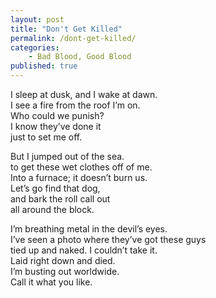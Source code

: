 ```yaml
---
layout: post
title: "Don't Get Killed"
permalink: /dont-get-killed/
categories:
    - Bad Blood, Good Blood
published: true
---
```


I sleep at dusk, and I wake at dawn.  
I see a fire from the roof I’m on.  
Who could we punish?  
I know they’ve done it  
just to set me off.  
  
But I jumped out of the sea.  
to get these wet clothes off of me.  
Into a furnace; it doesn’t burn us.  
Let’s go find that dog,  
and bark the roll call out  
all around the block.  
  
I’m breathing metal in the devil’s eyes.  
I’ve seen a photo where they’ve got these guys  
tied up and naked. I couldn’t take it.  
Laid right down and died.  
I’m busting out worldwide.  
Call it what you like.  
